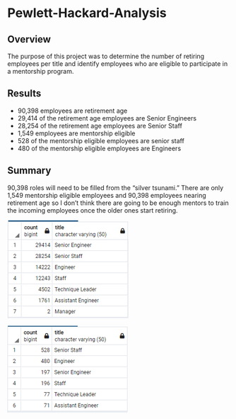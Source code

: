 # Pewlett-Hackard-Analysis
## Overview
The purpose of this project was to determine the number of retiring employees per title and identify employees who are eligible to participate in a mentorship program.

## Results
-	90,398 employees are retirement age
-	29,414 of the retirement age employees are Senior Engineers
-	28,254 of the retirement age employees are Senior Staff
-	1,549 employees are mentorship eligible
-	528 of the mentorship eligible employees are senior staff
-	480 of the mentorship eligible employees are Engineers
## Summary
90,398 roles will need to be filled from the “silver tsunami.” 
There are only 1,549 mentorship eligible employees and 90,398 employees nearing retirement age so I don’t think there are going to be enough mentors to train the incoming employees once the older ones start retiring.

![Fig1](Pewlett-Hackard-Analysis/Fig1.png)

![Fig2](Pewlett-Hackard-Analysis/Fig2.png)

